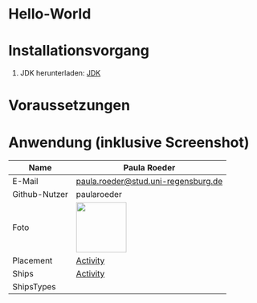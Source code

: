 # Hello-World

# Installationsvorgang
1. JDK herunterladen: [JDK]( https://www.oracle.com/java/technologies/downloads/)  




# Voraussetzungen
# Anwendung (inklusive Screenshot)


| Name | Paula Roeder |
| --- | --- |
| E-Mail | paula.roeder@stud.uni-regensburg.de |
| Github-Nutzer | paularoeder |
| Foto |  <img src= "https://user-images.githubusercontent.com/108794908/193566286-7ce9c22c-752a-4530-add5-a5de5b2b1401.JPG" width = "100"> |
| Placement |[Activity](https://github.com/Android-Projekte-VHB/vhb-android-ss2022-team-8-battle-boom/blob/main/app/app/src/main/java/com/example/myapplicationbattleboom/configuration/Placement.java)
| Ships |[Activity](https://github.com/Android-Projekte-VHB/vhb-android-ss2022-team-8-battle-boom/blob/main/app/app/src/main/java/com/example/myapplicationbattleboom/configuration/Ship.java)
| ShipsTypes |
